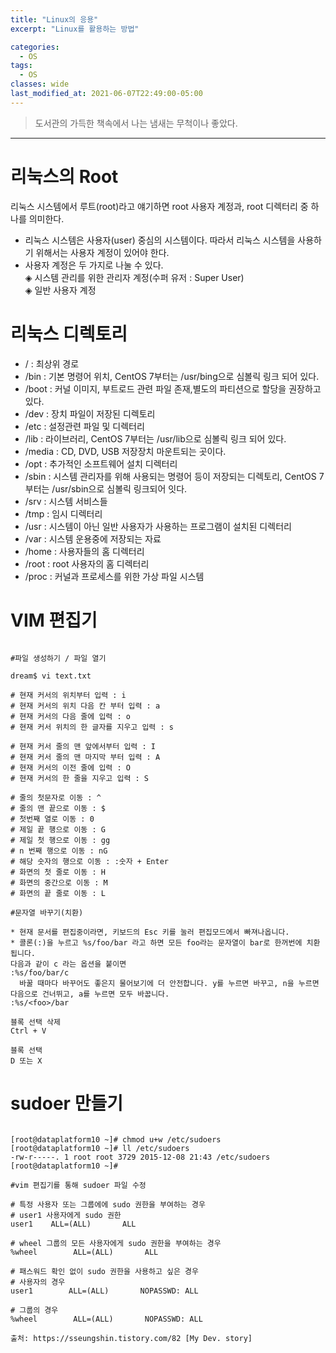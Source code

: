 ```yaml
---
title: "Linux의 응용"
excerpt: "Linux를 활용하는 방법"

categories:
  - OS
tags:
  - OS
classes: wide
last_modified_at: 2021-06-07T22:49:00-05:00
---
```


> 도서관의 가득한 책속에서 나는 냄새는 무척이나 좋았다. 

***

# 리눅스의 Root 

리눅스 시스템에서 루트(root)라고 얘기하면 root 사용자 계정과, root 디렉터리 중 하나를 의미한다.  
- 리눅스 시스템은 사용자(user) 중심의 시스템이다. 따라서 리눅스 시스템을 사용하기 위해서는 사용자 계정이 있어야 한다.  
- 사용자 계정은 두 가지로 나눌 수 있다.  
◈ 시스템 관리를 위한 관리자 계정(수퍼 유저 : Super User)  
◈ 일반 사용자 계정  

# 리눅스 디렉토리 

- / : 최상위 경로
- /bin : 기본 명령어 위치, CentOS 7부터는 /usr/bing으로 심볼릭 링크 되어 있다.
- /boot : 커널 이미지, 부트로드 관련 파일 존재,별도의 파티션으로 할당을 권장하고 있다.
- /dev : 장치 파일이 저장된 디렉토리
- /etc : 설정관련 파일 및 디렉터리
- /lib : 라이브러리, CentOS 7부터는 /usr/lib으로 심볼릭 링크 되어 있다.
- /media : CD, DVD, USB 저장장치 마운트되는 곳이다.
- /opt : 추가적인 소프트웨어 설치 디렉터리
- /sbin : 시스템 관리자를 위해 사용되는 명령어 등이 저장되는 디렉토리, CentOS 7부터는 /usr/sbin으로 심볼릭 링크되어 잇다.
- /srv : 시스템 서비스들
- /tmp : 임시 디렉터리
- /usr : 시스템이 아닌 일반 사용자가 사용하는 프로그램이 설치된 디렉터리
- /var : 시스템 운용중에 저장되는 자료
- /home : 사용자들의 홈 디렉터리
- /root : root 사용자의 홈 디렉터리
- /proc : 커널과 프로세스를 위한 가상 파일 시스템

# VIM 편집기

```shell

#파일 생성하기 / 파일 열기

dream$ vi text.txt

# 현재 커서의 위치부터 입력 : i 
# 현재 커서의 위치 다음 칸 부터 입력 : a 
# 현재 커서의 다음 줄에 입력 : o 
# 현재 커서 위치의 한 글자를 지우고 입력 : s 

# 현재 커서 줄의 맨 앞에서부터 입력 : I 
# 현재 커서 줄의 맨 마지막 부터 입력 : A 
# 현재 커서의 이전 줄에 입력 : O 
# 현재 커서의 한 줄을 지우고 입력 : S

# 줄의 첫문자로 이동 : ^
# 줄의 맨 끝으로 이동 : $
# 첫번째 열로 이동 : 0
# 제일 끝 행으로 이동 : G
# 제일 첫 행으로 이동 : gg 
# n 번째 행으로 이동 : nG
# 해당 숫자의 행으로 이동 : :숫자 + Enter
# 화면의 첫 줄로 이동 : H 
# 화면의 중간으로 이동 : M 
# 화면의 끝 줄로 이동 : L 

#문자열 바꾸기(치환)

* 현재 문서를 편집중이라면, 키보드의 Esc 키를 눌러 편집모드에서 빠져나옵니다.
* 콜론(:)을 누르고 %s/foo/bar 라고 하면 모든 foo라는 문자열이 bar로 한꺼번에 치환됩니다.
다음과 같이 c 라는 옵션을 붙이면
:%s/foo/bar/c
  바꿀 때마다 바꾸어도 좋은지 물어보기에 더 안전합니다. y를 누르면 바꾸고, n을 누르면 다음으로 건너뛰고, a를 누르면 모두 바꿉니다.
:%s/<foo>/bar

블록 선택 삭제
Ctrl + V

블록 선택 
D 또는 X

```

# sudoer 만들기

```shell

[root@dataplatform10 ~]# chmod u+w /etc/sudoers
[root@dataplatform10 ~]# ll /etc/sudoers
-rw-r-----. 1 root root 3729 2015-12-08 21:43 /etc/sudoers
[root@dataplatform10 ~]#

#vim 편집기를 통해 sudoer 파일 수정 

# 특정 사용자 또는 그룹에에 sudo 권한을 부여하는 경우 
# user1 사용자에게 sudo 권한 
user1    ALL=(ALL)       ALL
 
# wheel 그룹의 모든 사용자에게 sudo 권한을 부여하는 경우
%wheel        ALL=(ALL)       ALL

# 패스워드 확인 없이 sudo 권한을 사용하고 싶은 경우 
# 사용자의 경우
user1        ALL=(ALL)       NOPASSWD: ALL

# 그룹의 경우
%wheel        ALL=(ALL)       NOPASSWD: ALL

출처: https://sseungshin.tistory.com/82 [My Dev. story]

```


